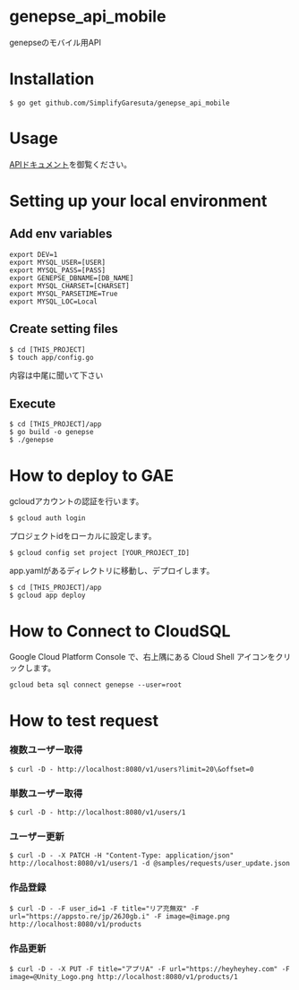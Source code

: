 # genepse_api_mobile
genepseのモバイル用API

# Installation

```
$ go get github.com/SimplifyGaresuta/genepse_api_mobile
```

# Usage

[APIドキュメント](https://docs.google.com/spreadsheets/d/1-q8nE-WqRuiR_29qE8KX-_7tY1fdgvvmYsHC2DYsNOg/edit#gid=0)を御覧ください。

# Setting up your local environment

## Add env variables

```.bash_profile
export DEV=1
export MYSQL_USER=[USER]
export MYSQL_PASS=[PASS]
export GENEPSE_DBNAME=[DB_NAME]
export MYSQL_CHARSET=[CHARSET]
export MYSQL_PARSETIME=True
export MYSQL_LOC=Local
```

## Create setting files

```
$ cd [THIS_PROJECT]
$ touch app/config.go
```

内容は中尾に聞いて下さい

## Execute

```
$ cd [THIS_PROJECT]/app
$ go build -o genepse
$ ./genepse
```

# How to deploy to GAE

gcloudアカウントの認証を行います。

```
$ gcloud auth login
```

プロジェクトidをローカルに設定します。

```
$ gcloud config set project [YOUR_PROJECT_ID]
```

app.yamlがあるディレクトリに移動し、デプロイします。

```
$ cd [THIS_PROJECT]/app
$ gcloud app deploy
```

# How to Connect to CloudSQL

Google Cloud Platform Console で、右上隅にある Cloud Shell アイコンをクリックします。

```
gcloud beta sql connect genepse --user=root
```

# How to test request

### 複数ユーザー取得

```
$ curl -D - http://localhost:8080/v1/users?limit=20\&offset=0
```

### 単数ユーザー取得

```
$ curl -D - http://localhost:8080/v1/users/1
```

### ユーザー更新

```
$ curl -D - -X PATCH -H "Content-Type: application/json" http://localhost:8080/v1/users/1 -d @samples/requests/user_update.json
```

### 作品登録

```
$ curl -D - -F user_id=1 -F title="リア充無双" -F url="https://appsto.re/jp/26J0gb.i" -F image=@image.png http://localhost:8080/v1/products
```

### 作品更新

```
$ curl -D - -X PUT -F title="アプリA" -F url="https://heyheyhey.com" -F image=@Unity_Logo.png http://localhost:8080/v1/products/1
```